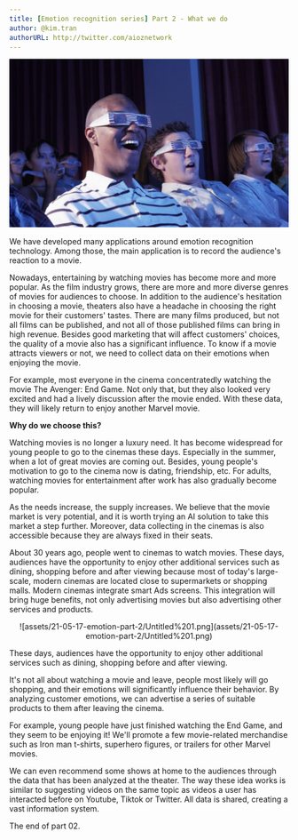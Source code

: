 ```yaml
---
title: [Emotion recognition series] Part 2 - What we do
author: @kim.tran
authorURL: http://twitter.com/aioznetwork
---
```


![assets/21-05-17-emotion-part-2/Untitled.png](assets/21-05-17-emotion-part-2/Untitled.png)
<!--truncate-->

We have developed many applications around emotion recognition technology. Among those, the main application is to record the audience's reaction to a movie.

Nowadays, entertaining by watching movies has become more and more popular. As the film industry grows, there are more and more diverse genres of movies for audiences to choose.
In addition to the audience's hesitation in choosing a movie, theaters also have a headache in choosing the right movie for their customers' tastes. There are many films produced, but not all films can be published, and not all of those published films can bring in high revenue.
Besides good marketing that will affect customers' choices, the quality of a movie also has a significant influence. To know if a movie attracts viewers or not, we need to collect data on their emotions when enjoying the movie.

For example, most everyone in the cinema concentratedly watching the movie The Avenger: End Game. Not only that, but they also looked very excited and had a lively discussion after the movie ended. With these data, they will likely return to enjoy another Marvel movie.

**Why do we choose this?**

Watching movies is no longer a luxury need. It has become widespread for young people to go to the cinemas these days. Especially in the summer, when a lot of great movies are coming out. Besides, young people's motivation to go to the cinema now is dating, friendship, etc. For adults, watching movies for entertainment after work has also gradually become popular.

As the needs increase, the supply increases. We believe that the movie market is very potential, and it is worth trying an AI solution to take this market a step further. Moreover, data collecting in the cinemas is also accessible because they are always fixed in their seats.

About 30 years ago, people went to cinemas to watch movies. These days, audiences have the opportunity to enjoy other additional services such as dining, shopping before and after viewing because most of today's large-scale, modern cinemas are located close to supermarkets or shopping malls. Modern cinemas integrate smart Ads screens. This integration will bring huge benefits, not only advertising movies but also advertising other services and products.

<center>
![assets/21-05-17-emotion-part-2/Untitled%201.png](assets/21-05-17-emotion-part-2/Untitled%201.png)
</center>

These days, audiences have the opportunity to enjoy other additional services such as dining, shopping before and after viewing.

It's not all about watching a movie and leave, people most likely will go shopping, and their emotions will significantly influence their behavior. By analyzing customer emotions, we can advertise a series of suitable products to them after leaving the cinema.

For example, young people have just finished watching the End Game, and they seem to be enjoying it! We'll promote a few movie-related merchandise such as Iron man t-shirts, superhero figures, or trailers for other Marvel movies.

We can even recommend some shows at home to the audiences through the data that has been analyzed at the theater. The way these idea works is similar to suggesting videos on the same topic as videos a user has interacted before on Youtube, Tiktok or Twitter. All data is shared, creating a vast information system.

The end of part 02.
